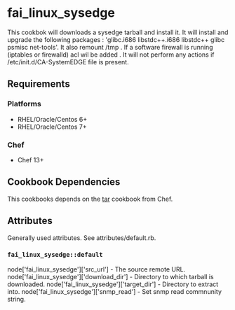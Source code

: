 # fai_linux_sysedge

This cookbok will downloads a sysedge tarball and install it. It will install and upgrade the following packages : 'glibc.i686 libstdc++.i686 libstdc++ glibc psmisc net-tools'. It also remount /tmp . If a software firewall is running (iptables or firewalld) acl wil be added . It will not perform any actions if /etc/init.d/CA-SystemEDGE file is present.


## Requirements

### Platforms
- RHEL/Oracle/Centos 6+
- RHEL/Oracle/Centos 7+


### Chef

- Chef 13+


## Cookbook Dependencies

This cookbooks depends on the [tar](https://supermarket.chef.io/cookbooks/tar) cookbook from Chef.



## Attributes

Generally used attributes. See attributes/default.rb.

###  `fai_linux_sysedge::default`


node['fai_linux_sysedge']['src_url'] - The source remote URL.
node['fai_linux_sysedge']['download_dir'] - Directory to which tarball is downloaded.
node['fai_linux_sysedge']['target_dir']  - Directory to extract into.
node['fai_linux_sysedge']['snmp_read']  - Set snmp read commnunity string.
